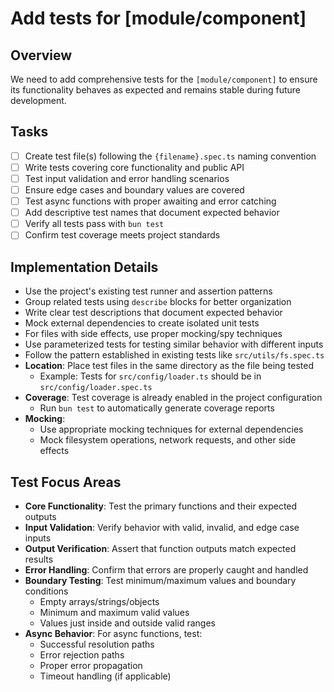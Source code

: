 # Add tests for [module/component]

## Overview
We need to add comprehensive tests for the `[module/component]` to ensure its functionality behaves as expected and remains stable during future development.

## Tasks
- [ ] Create test file(s) following the `{filename}.spec.ts` naming convention
- [ ] Write tests covering core functionality and public API
- [ ] Test input validation and error handling scenarios
- [ ] Ensure edge cases and boundary values are covered
- [ ] Test async functions with proper awaiting and error catching
- [ ] Add descriptive test names that document expected behavior
- [ ] Verify all tests pass with `bun test`
- [ ] Confirm test coverage meets project standards

## Implementation Details
- Use the project's existing test runner and assertion patterns
- Group related tests using `describe` blocks for better organization
- Write clear test descriptions that document expected behavior
- Mock external dependencies to create isolated unit tests
- For files with side effects, use proper mocking/spy techniques
- Use parameterized tests for testing similar behavior with different inputs
- Follow the pattern established in existing tests like `src/utils/fs.spec.ts`
- **Location**: Place test files in the same directory as the file being tested
  - Example: Tests for `src/config/loader.ts` should be in `src/config/loader.spec.ts`
- **Coverage**: Test coverage is already enabled in the project configuration
  - Run `bun test` to automatically generate coverage reports
- **Mocking**:
  - Use appropriate mocking techniques for external dependencies
  - Mock filesystem operations, network requests, and other side effects

## Test Focus Areas
- **Core Functionality**: Test the primary functions and their expected outputs
- **Input Validation**: Verify behavior with valid, invalid, and edge case inputs
- **Output Verification**: Assert that function outputs match expected results
- **Error Handling**: Confirm that errors are properly caught and handled
- **Boundary Testing**: Test minimum/maximum values and boundary conditions
  - Empty arrays/strings/objects
  - Minimum and maximum valid values
  - Values just inside and outside valid ranges
- **Async Behavior**: For async functions, test:
  - Successful resolution paths
  - Error rejection paths
  - Proper error propagation
  - Timeout handling (if applicable)

